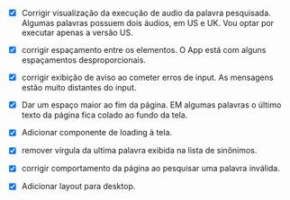 - [x] Corrigir visualização da execução de audio da palavra pesquisada. Algumas palavras possuem dois áudios, em US e UK. Vou optar por executar apenas a versão US.

- [x] corrigir espaçamento entre os elementos. O App está com alguns espaçamentos desproporcionais.

- [x] corrigir exibição de aviso ao cometer erros de input. As mensagens estão muito distantes do input.

- [x] Dar um espaço maior ao fim da página. EM algumas palavras o último texto da página fica colado ao fundo da tela.

- [x] Adicionar componente de loading à tela.

- [x] remover vírgula da ultima palavra exibida na lista de sinônimos.

- [x] corrigir comportamento da página ao pesquisar uma palavra inválida.

- [x] Adicionar layout para desktop.